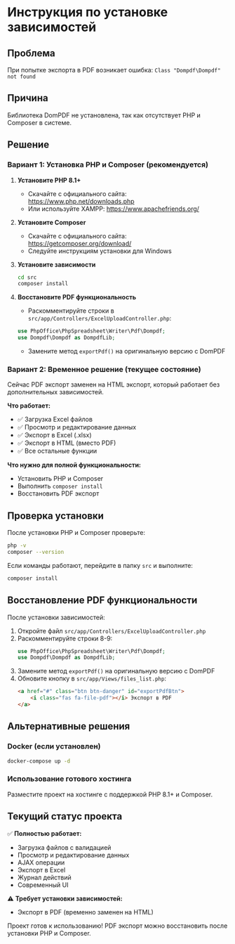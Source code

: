 # Инструкция по установке зависимостей

## Проблема
При попытке экспорта в PDF возникает ошибка: `Class "Dompdf\Dompdf" not found`

## Причина
Библиотека DomPDF не установлена, так как отсутствует PHP и Composer в системе.

## Решение

### Вариант 1: Установка PHP и Composer (рекомендуется)

1. **Установите PHP 8.1+**
   - Скачайте с официального сайта: https://www.php.net/downloads.php
   - Или используйте XAMPP: https://www.apachefriends.org/

2. **Установите Composer**
   - Скачайте с официального сайта: https://getcomposer.org/download/
   - Следуйте инструкциям установки для Windows

3. **Установите зависимости**
   ```bash
   cd src
   composer install
   ```

4. **Восстановите PDF функциональность**
   - Раскомментируйте строки в `src/app/Controllers/ExcelUploadController.php`:
   ```php
   use PhpOffice\PhpSpreadsheet\Writer\Pdf\Dompdf;
   use Dompdf\Dompdf as DompdfLib;
   ```
   - Замените метод `exportPdf()` на оригинальную версию с DomPDF

### Вариант 2: Временное решение (текущее состояние)

Сейчас PDF экспорт заменен на HTML экспорт, который работает без дополнительных зависимостей.

**Что работает:**
- ✅ Загрузка Excel файлов
- ✅ Просмотр и редактирование данных
- ✅ Экспорт в Excel (.xlsx)
- ✅ Экспорт в HTML (вместо PDF)
- ✅ Все остальные функции

**Что нужно для полной функциональности:**
- Установить PHP и Composer
- Выполнить `composer install`
- Восстановить PDF экспорт

## Проверка установки

После установки PHP и Composer проверьте:

```bash
php -v
composer --version
```

Если команды работают, перейдите в папку `src` и выполните:

```bash
composer install
```

## Восстановление PDF функциональности

После установки зависимостей:

1. Откройте файл `src/app/Controllers/ExcelUploadController.php`
2. Раскомментируйте строки 8-9:
   ```php
   use PhpOffice\PhpSpreadsheet\Writer\Pdf\Dompdf;
   use Dompdf\Dompdf as DompdfLib;
   ```
3. Замените метод `exportPdf()` на оригинальную версию с DomPDF
4. Обновите кнопку в `src/app/Views/files_list.php`:
   ```html
   <a href="#" class="btn btn-danger" id="exportPdfBtn">
       <i class="fas fa-file-pdf"></i> Экспорт в PDF
   </a>
   ```

## Альтернативные решения

### Docker (если установлен)
```bash
docker-compose up -d
```

### Использование готового хостинга
Разместите проект на хостинге с поддержкой PHP 8.1+ и Composer.

## Текущий статус проекта

✅ **Полностью работает:**
- Загрузка файлов с валидацией
- Просмотр и редактирование данных
- AJAX операции
- Экспорт в Excel
- Журнал действий
- Современный UI

⚠️ **Требует установки зависимостей:**
- Экспорт в PDF (временно заменен на HTML)

Проект готов к использованию! PDF экспорт можно восстановить после установки PHP и Composer.

